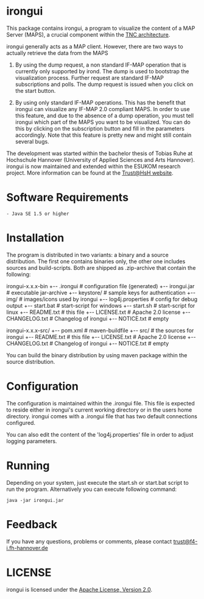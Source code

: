 irongui
=======

This package contains irongui, a program to visualize the content
of a MAP Server (MAPS), a crucial component within the [TNC
architecture][1].

irongui generally acts as a MAP client. However, there are two
ways to actually retrieve the data from the MAPS

1. By using the dump request, a non standard IF-MAP operation
that is currently only supported by irond. The dump is used to
bootstrap the visualization process. Further request are standard
IF-MAP subscriptions and polls. The dump request is issued when
you click on the start button.

2. By using only standard IF-MAP operations. This has the benefit
that irongui can visualize any IF-MAP 2.0 compliant MAPS. In
order to use this feature, and due to the absence of a dump
operation, you must tell irongui which part of the MAPS you want
to be visualized. You can do this by clicking on the subscription
button and fill in the parameters accordingly. Note that this
feature is pretty new and might still contain several bugs.

The development was started within the bachelor
thesis of Tobias Ruhe at Hochschule Hannover (University of
Applied Sciences and Arts Hannover). irongui is now maintained
and extended within the ESUKOM research project. More information
can be found at the [Trust@HsH website][2].


Software Requirements
=====================
	- Java SE 1.5 or higher


Installation
============
The program is distributed in two variants: a binary and a source
distribution. The first one contains binaries only, the other one
includes sources and build-scripts. Both are shipped as
.zip-archive that contain the following:

irongui-x.x.x-bin
+-- .irongui		 # configuration file (generated)
+-- irongui.jar		 # executable jar-archive
+-- keystore/		 # sample keys for authentication
+-- img/		 # images/icons used by irongui
+-- log4j.properties 	 # config for debug output
+-- start.bat		 # start-script for windows
+-- start.sh		 # start-script for linux
+-- README.txt		 # this file
+-- LICENSE.txt		# Apache 2.0 license
+-- CHANGELOG.txt	# Changelog of irongui
+-- NOTICE.txt		# empty

irongui-x.x.x-src/
+-- pom.xml		 # maven-buildfile
+-- src/		 # the sources for irongui
+-- README.txt		# this file
+-- LICENSE.txt		# Apache 2.0 license
+-- CHANGELOG.txt	# Changelog of irongui
+-- NOTICE.txt		# empty

You can build the binary distribution by using maven package within
the source distribution.

Configuration
=============
The configuration is maintained within the .irongui file. This file
is expected to reside either in irongui's current working directory
or in the users home directory. irongui comes with a .irongui file that
has two default connections configured.

You can also edit the content of the 'log4j.properties' file in order
to adjust logging parameters.


Running
========
Depending on your system, just execute the start.sh or start.bat
script to run the program. Alternatively you can execute
following command:

	java -jar irongui.jar

Feedback
========
If you have any questions, problems or comments, please contact
	trust@f4-i.fh-hannover.de


LICENSE
=======
irongui is licensed under the [Apache License, Version 2.0][3].


[1]: http://www.trustedcomputinggroup.org/developers/trusted_network_connect

[2]: http://trust.f4.hs-hannover.de

[3]: http://www.apache.org/licenses/LICENSE-2.0.html

